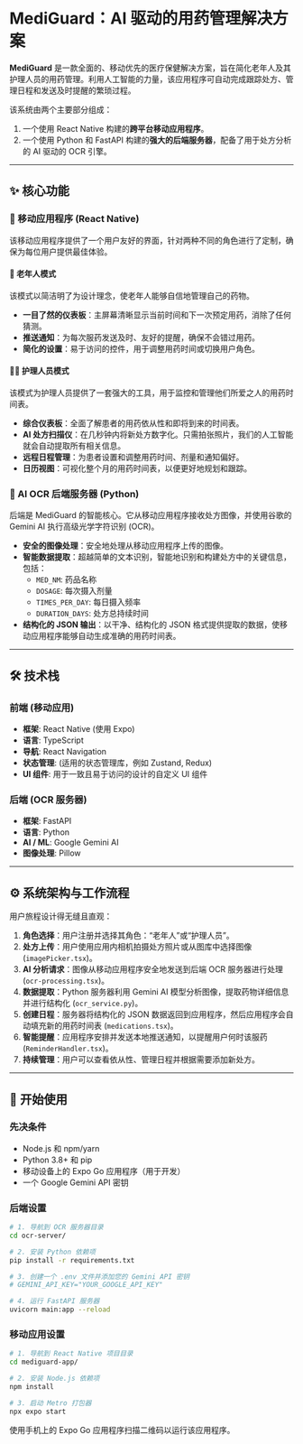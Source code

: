 # MediGuard：AI 驱动的用药管理解决方案

**MediGuard** 是一款全面的、移动优先的医疗保健解决方案，旨在简化老年人及其护理人员的用药管理。利用人工智能的力量，该应用程序可自动完成跟踪处方、管理日程和发送及时提醒的繁琐过程。

该系统由两个主要部分组成：

1.  一个使用 React Native 构建的**跨平台移动应用程序**。
2.  一个使用 Python 和 FastAPI 构建的**强大的后端服务器**，配备了用于处方分析的 AI 驱动的 OCR 引擎。

-----

## ✨ 核心功能

### 📱 移动应用程序 (React Native)

该移动应用程序提供了一个用户友好的界面，针对两种不同的角色进行了定制，确保为每位用户提供最佳体验。

#### 👴 **老年人模式**

该模式以简洁明了为设计理念，使老年人能够自信地管理自己的药物。

  * **一目了然的仪表板**：主屏幕清晰显示当前时间和下一次预定用药，消除了任何猜测。
  * **推送通知**：为每次服药发送及时、友好的提醒，确保不会错过用药。
  * **简化的设置**：易于访问的控件，用于调整用药时间或切换用户角色。

#### 👩‍⚕️ **护理人员模式**

该模式为护理人员提供了一套强大的工具，用于监控和管理他们所爱之人的用药时间表。

  * **综合仪表板**：全面了解患者的用药依从性和即将到来的时间表。
  * **AI 处方扫描仪**：在几秒钟内将新处方数字化。只需拍张照片，我们的人工智能就会自动提取所有相关信息。
  * **远程日程管理**：为患者设置和调整用药时间、剂量和通知偏好。
  * **日历视图**：可视化整个月的用药时间表，以便更好地规划和跟踪。

### 🤖 AI OCR 后端服务器 (Python)

后端是 MediGuard 的智能核心。它从移动应用程序接收处方图像，并使用谷歌的 Gemini AI 执行高级光学字符识别 (OCR)。

  * **安全的图像处理**：安全地处理从移动应用程序上传的图像。
  * **智能数据提取**：超越简单的文本识别，智能地识别和构建处方中的关键信息，包括：
      * `MED_NM`: 药品名称
      * `DOSAGE`: 每次摄入剂量
      * `TIMES_PER_DAY`: 每日摄入频率
      * `DURATION_DAYS`: 处方总持续时间
  * **结构化的 JSON 输出**：以干净、结构化的 JSON 格式提供提取的数据，使移动应用程序能够自动生成准确的用药时间表。

-----

## 🛠️ 技术栈

### **前端 (移动应用)**

  * **框架**: React Native (使用 Expo)
  * **语言**: TypeScript
  * **导航**: React Navigation
  * **状态管理**: (适用的状态管理库，例如 Zustand, Redux)
  * **UI 组件**: 用于一致且易于访问的设计的自定义 UI 组件

### **后端 (OCR 服务器)**

  * **框架**: FastAPI
  * **语言**: Python
  * **AI / ML**: Google Gemini AI
  * **图像处理**: Pillow

-----

## ⚙️ 系统架构与工作流程

用户旅程设计得无缝且直观：

1.  **角色选择**：用户注册并选择其角色：“老年人”或“护理人员”。
2.  **处方上传**：用户使用应用内相机拍摄处方照片或从图库中选择图像 (`imagePicker.tsx`)。
3.  **AI 分析请求**：图像从移动应用程序安全地发送到后端 OCR 服务器进行处理 (`ocr-processing.tsx`)。
4.  **数据提取**：Python 服务器利用 Gemini AI 模型分析图像，提取药物详细信息并进行结构化 (`ocr_service.py`)。
5.  **创建日程**：服务器将结构化的 JSON 数据返回到应用程序，然后应用程序会自动填充新的用药时间表 (`medications.tsx`)。
6.  **智能提醒**：应用程序安排并发送本地推送通知，以提醒用户何时该服药 (`ReminderHandler.tsx`)。
7.  **持续管理**：用户可以查看依从性、管理日程并根据需要添加新处方。

-----

## 🚀 开始使用

### 先决条件

  * Node.js 和 npm/yarn
  * Python 3.8+ 和 pip
  * 移动设备上的 Expo Go 应用程序（用于开发）
  * 一个 Google Gemini API 密钥

### 后端设置

```bash
# 1. 导航到 OCR 服务器目录
cd ocr-server/

# 2. 安装 Python 依赖项
pip install -r requirements.txt

# 3. 创建一个 .env 文件并添加您的 Gemini API 密钥
# GEMINI_API_KEY="YOUR_GOOGLE_API_KEY"

# 4. 运行 FastAPI 服务器
uvicorn main:app --reload
```

### 移动应用设置

```bash
# 1. 导航到 React Native 项目目录
cd mediguard-app/

# 2. 安装 Node.js 依赖项
npm install

# 3. 启动 Metro 打包器
npx expo start
```

使用手机上的 Expo Go 应用程序扫描二维码以运行该应用程序。
